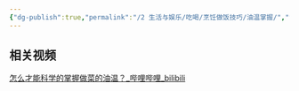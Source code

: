 ```yaml
---
{"dg-publish":true,"permalink":"/2 生活与娱乐/吃喝/烹饪做饭技巧/油温掌握/","title":"油温掌握"}
---
```



## 相关视频
[怎么才能科学的掌握做菜的油温？\_哔哩哔哩\_bilibili](https://www.bilibili.com/video/BV1vX4y1J72a/?-Arouter=story&buvid=XY630CE669F34078F341989B1EE06E60B0127&is_story_h5=false&mid=g8UDjEqHIS5oCexxb9oAEQ%3D%3D&p=1&plat_id=163&share_from=ugc&share_medium=android&share_plat=android&share_session_id=71aa9015-af12-443a-bb05-6d9cdc2d16d7&share_source=COPY&share_tag=s_i&timestamp=1692286373&unique_k=OaJ2SUs&up_id=689222371)